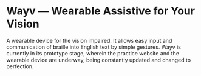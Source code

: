 # Wayv — Wearable Assistive for Your Vision
A wearable device for the vision impaired. It allows easy input and communication of braille into English text by simple gestures. Wayv is currently in its prototype stage, wherein the practice website and the wearable device are underway, being constantly updated and changed to perfection.



